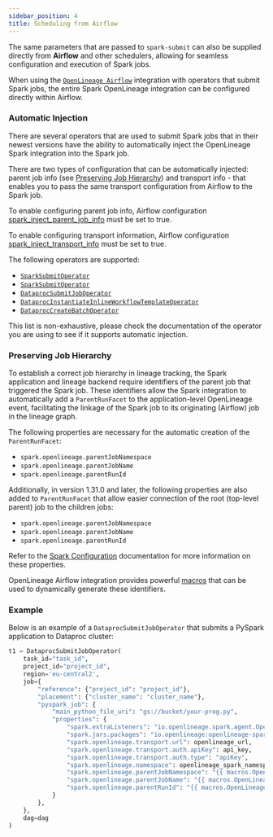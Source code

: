 ```yaml
---
sidebar_position: 4
title: Scheduling from Airflow
---
```



The same parameters that are passed to `spark-submit` can also be supplied directly from **Airflow** 
and other schedulers, allowing for seamless configuration and execution of Spark jobs.

When using the [`OpenLineage Airflow`](https://airflow.apache.org/docs/apache-airflow-providers-openlineage/stable/index.html)
integration with operators that submit Spark jobs, the entire Spark OpenLineage integration can be configured 
directly within Airflow.

### Automatic Injection

There are several operators that are used to submit Spark jobs that in their newest versions have the 
ability to automatically inject the OpenLineage Spark integration into the Spark job.

There are two types of configuration that can be automatically injected: parent job info (see [Preserving Job Hierarchy](#preserving-job-hierarchy)) 
and transport info - that enables you to pass the same transport configuration from Airflow to the Spark job.

To enable configuring parent job info, Airflow configuration [spark_inject_parent_job_info](https://airflow.apache.org/docs/apache-airflow-providers-openlineage/stable/configurations-ref.html#spark-inject-parent-job-info)
must be set to true.

To enable configuring transport information, Airflow configuration [spark_inject_transport_info](https://airflow.apache.org/docs/apache-airflow-providers-openlineage/stable/configurations-ref.html#spark-inject-transport-info)
must be set to true.

The following operators are supported:
- [`SparkSubmitOperator`](https://airflow.apache.org/docs/apache-airflow-providers-google/stable/operators/cloud/dataproc.html)
- [`SparkSubmitOperator`](https://airflow.apache.org/docs/apache-airflow-providers-google/stable/operators/cloud/dataproc.html)
- [`DataprocSubmitJobOperator`](https://airflow.apache.org/docs/apache-airflow-providers-google/stable/operators/cloud/dataproc.html)
- [`DataprocInstantiateInlineWorkflowTemplateOperator`](https://airflow.apache.org/docs/apache-airflow-providers-google/stable/operators/cloud/dataproc.html)
- [`DataprocCreateBatchOperator`](https://airflow.apache.org/docs/apache-airflow-providers-google/stable/operators/cloud/dataproc.html)

This list is non-exhaustive, please check the documentation of the operator you are using to see if it supports automatic injection.

### Preserving Job Hierarchy

To establish a correct job hierarchy in lineage tracking, the Spark application and lineage backend require
identifiers of the parent job that triggered the Spark job. These identifiers allow the Spark integration
to automatically add a `ParentRunFacet` to the application-level OpenLineage event, facilitating the linkage 
of the Spark job to its originating (Airflow) job in the lineage graph.

The following properties are necessary for the automatic creation of the `ParentRunFacet`:

- `spark.openlineage.parentJobNamespace`
- `spark.openlineage.parentJobName`
- `spark.openlineage.parentRunId`

Additionally, in version 1.31.0 and later, the following properties are also added to `ParentRunFacet` that 
allow easier connection of the root (top-level parent) job to the children jobs:

- `spark.openlineage.parentJobNamespace`
- `spark.openlineage.parentJobName`
- `spark.openlineage.parentRunId`


Refer to the [Spark Configuration](spark_conf.md) documentation for more information on these properties.

OpenLineage Airflow integration provides powerful [macros](https://airflow.apache.org/docs/apache-airflow-providers-openlineage/stable/macros.html)
that can be used to dynamically generate these identifiers.

### Example

Below is an example of a `DataprocSubmitJobOperator` that submits a PySpark application to Dataproc cluster:

```python
t1 = DataprocSubmitJobOperator(
    task_id="task_id",
    project_id="project_id",
    region='eu-central2',
    job={
        "reference": {"project_id": "project_id"},
        "placement": {"cluster_name": "cluster_name"},
        "pyspark_job": {
            "main_python_file_uri": "gs://bucket/your-prog.py",
            "properties": {
                "spark.extraListeners": "io.openlineage.spark.agent.OpenLineageSparkListener",
                "spark.jars.packages": "io.openlineage:openlineage-spark_${SCALA_BINARY_VERSION}:{{PREPROCESSOR:OPENLINEAGE_VERSION}}",
                "spark.openlineage.transport.url": openlineage_url,
                "spark.openlineage.transport.auth.apiKey": api_key,
                "spark.openlineage.transport.auth.type": "apiKey",
                "spark.openlineage.namespace": openlineage_spark_namespace,
                "spark.openlineage.parentJobNamespace": "{{ macros.OpenLineageProviderPlugin.lineage_job_namespace() }}",
                "spark.openlineage.parentJobName": "{{ macros.OpenLineageProviderPlugin.lineage_job_name(task_instance) }}",
                "spark.openlineage.parentRunId": "{{ macros.OpenLineageProviderPlugin.lineage_run_id(task_instance) }}",
            }
        },
    },
    dag=dag
)
```